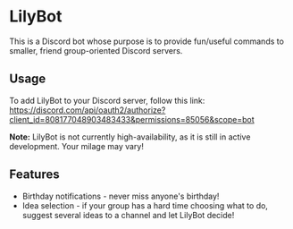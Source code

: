 # LilyBot

This is a Discord bot whose purpose is to provide fun/useful commands to smaller, friend group-oriented Discord servers.

## Usage

To add LilyBot to your Discord server, follow this link: https://discord.com/api/oauth2/authorize?client_id=808177048903483433&permissions=85056&scope=bot

<b>Note:</b> LilyBot is not currently high-availability, as it is still in active development. Your milage may vary!

## Features

- Birthday notifications - never miss anyone's birthday!
- Idea selection - if your group has a hard time choosing what to do, suggest several ideas to a channel and let LilyBot decide!
